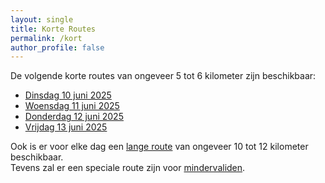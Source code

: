 ```yaml
---
layout: single
title: Korte Routes
permalink: /kort
author_profile: false
---
```


De volgende korte routes van ongeveer 5 tot 6 kilometer zijn beschikbaar:

- [Dinsdag 10 juni 2025](/routes/kort/dinsdag)
- [Woensdag 11 juni 2025](/routes/kort/woensdag)
- [Donderdag 12 juni 2025](/routes/kort/donderdag)
- [Vrijdag 13 juni 2025](/routes/kort/vrijdag)

Ook is er voor elke dag een [lange route](/lang) van ongeveer 10 tot 12 kilometer beschikbaar.  
Tevens zal er een speciale route zijn voor [mindervaliden](/routes/mindervalide).
